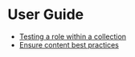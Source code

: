 # User Guide

- [Testing a role within a collection](testing.md)
- [Ensure content best practices](content-best-practices.md)
